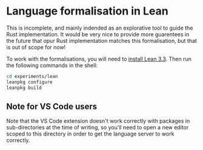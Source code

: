 # Language formalisation in Lean

This is incomplete, and mainly indended as an explorative tool to guide the Rust
implementation. It would be very nice to provide more guarentees in the future
that opur Rust implementation matches this formalisation, but that is out of
scope for now!

To work with the formalisations, you will need to [install Lean 3.3][install_lean].
Then run the following commands in the shell:

```sh
cd experiments/lean
leanpkg configure
leanpkg build
```

[install_lean]: https://leanprover.github.io/download/

## Note for VS Code users

Note that the VS Code extension doesn't work correctly with packages in
sub-directories at the time of writing, so you'll need to open a new editor
scoped to this directory in order to get the language server to work correctly.
